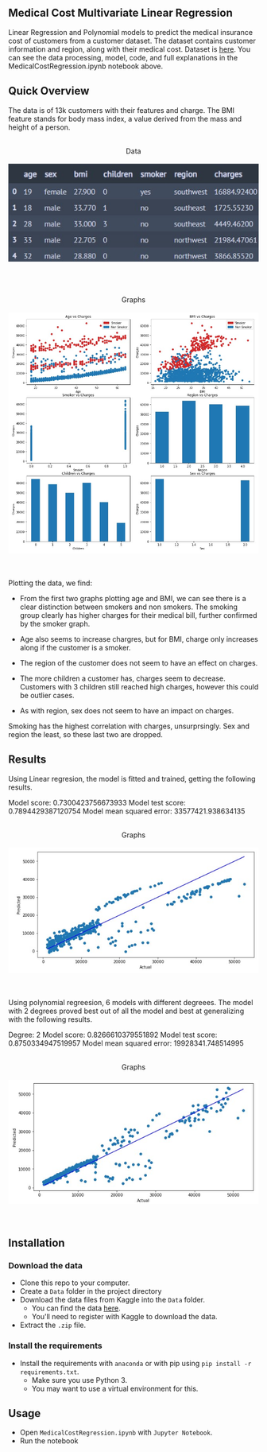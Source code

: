 Medical Cost Multivariate Linear Regression
-----------------------

Linear Regression and Polynomial models to predict the medical insurance cost of customers from a customer dataset. The dataset contains customer information and region, along with their medical cost. Dataset is [here](https://www.kaggle.com/datasets/mirichoi0218/insurance?datasetId=13720&sortBy=voteCount&utm=). You can see the data processing, model, code, and full explanations in the MedicalCostRegression.ipynb notebook above.

Quick Overview
----------------------

The data is of 13k customers with their features and charge. The BMI feature stands for body mass index, a value derived from the mass and height of a person.

<p align="center">
<br />
Data
<br />
<br />
<img src="https://github.com/ET-777/Medical-Cost-Regression/blob/master/images/data.jpg"/>
<br />
<br />
<br />
</p>

<p align="center">
<br />
Graphs
<br />
<br />
<img src="https://github.com/ET-777/Medical-Cost-Regression/blob/master/images/graphs.jpg"/>
<br />
<br />
<br />
</p>

Plotting the data, we find:

- From the first two graphs plotting age and BMI, we can see there is a clear distinction between smokers and non smokers. The smoking group clearly has higher charges for their medical bill, further confirmed by the smoker graph.

- Age also seems to increase chargres, but for BMI, charge only increases along if the customer is a smoker.

- The region of the customer does not seem to have an effect on charges.

- The more children a customer has, charges seem to decrease. Customers with 3 children still reached high charges, however this could be outlier cases.

- As with region, sex does not seem to have an impact on charges.

Smoking has the highest correlation with charges, unsurprsingly. Sex and region the least, so these last two are dropped.

Results
----------------------

Using Linear regresion, the model is fitted and trained, getting the following results.

Model score: 0.7300423756673933
Model test score: 0.7894429387120754
Model mean squared error: 33577421.938634135

<p align="center">
<br />
Graphs
<br />
<br />
<img src="https://github.com/ET-777/Medical-Cost-Regression/blob/master/images/linear_graph.jpg"/>
<br />
<br />
<br />
</p>

Using polynomial regreesion, 6 models with different degreees. The model with 2 degrees proved best out of all the model and best at generalizing with the following results.

Degree: 2
Model score: 0.8266610379551892
Model test score: 0.8750334947519957
Model mean squared error: 19928341.748514995

<p align="center">
<br />
Graphs
<br />
<br />
<img src="https://github.com/ET-777/Medical-Cost-Regression/blob/master/images/pol_graph.jpg"/>
<br />
<br />
<br />
</p>

Installation
----------------------

### Download the data

* Clone this repo to your computer.
* Create a `Data` folder in the project directory
* Download the data files from Kaggle into the `Data` folder.  
    * You can find the data [here](https://www.kaggle.com/datasets/mirichoi0218/insurance?datasetId=13720&sortBy=voteCount&utm=).
    * You'll need to register with Kaggle to download the data.
* Extract the `.zip` file.

### Install the requirements
 
* Install the requirements with `anaconda` or with pip using `pip install -r requirements.txt`.
    * Make sure you use Python 3.
    * You may want to use a virtual environment for this.

Usage
-----------------------

* Open `MedicalCostRegression.ipynb` with `Jupyter Notebook`.
* Run the notebook
